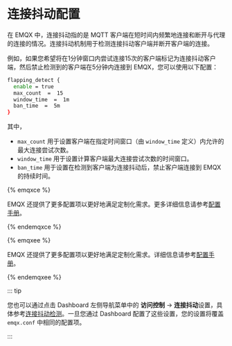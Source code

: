 # 连接抖动配置

在 EMQX 中，连接抖动指的是 MQTT 客户端在短时间内频繁地连接和断开与代理的连接的情况。连接抖动机制用于检测连接抖动客户端并断开客户端的连接。

例如，如果您希望将在1分钟窗口内尝试连接15次的客户端标记为连接抖动客户端，然后禁止检测到的客户端在5分钟内连接到 EMQX，您可以使用以下配置：

```bash
flapping_detect {
  enable = true
  max_count  =  15
  window_time  =  1m
  ban_time  =  5m
}
```

其中，

- `max_count` 用于设置客户端在指定时间窗口（由 `window_time` 定义）内允许的最大连接尝试次数。
- `window_time` 用于设置计算客户端最大连接尝试次数的时间窗口。
- `ban_time` 用于设置在检测到客户端为连接抖动后，禁止客户端连接到 EMQX 的持续时间。

{% emqxce %}

EMQX 还提供了更多配置项以更好地满足定制化需求。更多详细信息请参考[配置手册](https://www.emqx.io/docs/zh/v@CE_VERSION@/hocon/)。

{% endemqxce %}

{% emqxee %}

EMQX 还提供了更多配置项以更好地满足定制化需求。详细信息请参考[配置手册](https://docs.emqx.com/zh/enterprise/v@EE_VERSION@/hocon/)。

{% endemqxee %}

::: tip

您也可以通过点击 Dashboard 左侧导航菜单中的 **访问控制** -> **连接抖动**设置，具体参考[连接抖动检测](../access-control/flapping-detect.md)。一旦您通过 Dashboard 配置了这些设置，您的设置将覆盖 `emqx.conf` 中相同的配置项。

:::